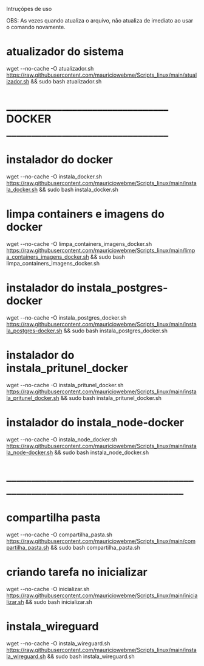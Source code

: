 Intruçõpes de uso

OBS: As vezes quando atualiza o arquivo, não atualiza de imediato ao usar o comando novamente.

# atualizador do sistema
wget --no-cache -O atualizador.sh https://raw.githubusercontent.com/mauriciowebme/Scripts_linux/main/atualizador.sh && sudo bash atualizador.sh

# ________________________________ DOCKER ________________________________ #

# instalador do docker 
wget --no-cache -O instala_docker.sh https://raw.githubusercontent.com/mauriciowebme/Scripts_linux/main/instala_docker.sh && sudo bash instala_docker.sh

# limpa containers e imagens do docker 
wget --no-cache -O limpa_containers_imagens_docker.sh https://raw.githubusercontent.com/mauriciowebme/Scripts_linux/main/limpa_containers_imagens_docker.sh && sudo bash limpa_containers_imagens_docker.sh

# instalador do instala_postgres-docker 
wget --no-cache -O instala_postgres_docker.sh https://raw.githubusercontent.com/mauriciowebme/Scripts_linux/main/instala_postgres-docker.sh && sudo bash instala_postgres_docker.sh

# instalador do instala_pritunel_docker 
wget --no-cache -O instala_pritunel_docker.sh https://raw.githubusercontent.com/mauriciowebme/Scripts_linux/main/instala_pritunel_docker.sh && sudo bash instala_pritunel_docker.sh

# instalador do instala_node-docker 
wget --no-cache -O instala_node_docker.sh https://raw.githubusercontent.com/mauriciowebme/Scripts_linux/main/instala_node-docker.sh && sudo bash instala_node_docker.sh

# ________________________________________________________________________ #

# compartilha pasta
wget --no-cache -O compartilha_pasta.sh https://raw.githubusercontent.com/mauriciowebme/Scripts_linux/main/compartilha_pasta.sh && sudo bash compartilha_pasta.sh

# criando tarefa no inicializar
wget --no-cache -O inicializar.sh https://raw.githubusercontent.com/mauriciowebme/Scripts_linux/main/inicializar.sh && sudo bash inicializar.sh

# instala_wireguard
wget --no-cache -O instala_wireguard.sh https://raw.githubusercontent.com/mauriciowebme/Scripts_linux/main/instala_wireguard.sh && sudo bash instala_wireguard.sh